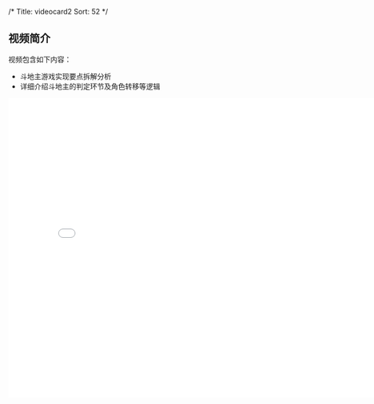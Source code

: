 /*
Title: videocard2
Sort: 52
*/
## 视频简介

视频包含如下内容：

- 斗地主游戏实现要点拆解分析
- 详细介绍斗地主的判定环节及角色转移等逻辑

<div style="text-align: center">

  <iframe style="width: 800px;height: 600px;" src="//player.bilibili.com/player.html?aid=23413451&cid=39026424&page=2" scrolling="no" border="0" frameborder="no" framespacing="0" allowfullscreen="true"></iframe>

</div>